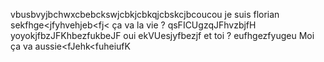 vbusbvyjbchwxcbebckswjcbkjcbkqjcbskcjbcoucou
je suis florian sekfhge<jfyhvehjeb<fj<
ça va la vie ? qsFICUgzqJFhvzbjfH
yoyokjfbzJFKhbezfukbeJF
oui ekVUesjyfbezjf
et toi ? eufhgezfyugeu
Moi ça va aussie<fJehk<fuheiuf<hei>K
